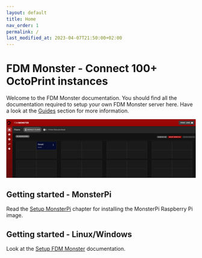 ```yaml
---
layout: default
title: Home
nav_order: 1
permalink: /
last_modified_at: 2023-04-07T21:50:00+02:00
---
```


# FDM Monster - Connect 100+ OctoPrint instances

Welcome to the FDM Monster documentation. You should find all the documentation required to setup your own FDM Monster server here. Have a look at the [Guides](guides) section for more information.

![Image](./images/server-running.png)

## Getting started - MonsterPi

Read the [Setup MonsterPi](guides/monsterpi.md) chapter for installing the MonsterPi Raspberry Pi image.

## Getting started - Linux/Windows

Look at the [Setup FDM Monster](guides/setup.md) documentation.
